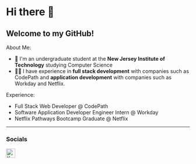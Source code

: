 # Hi there 👋
## Welcome to my GitHub!

About Me: 
- 📍 I'm an undergraduate student at the **New Jersey Institute of Technology** studying Computer Science
- 👩‍💻 I have experience in **full stack development** with companies such as CodePath and **application development** with companies such as Workday and Netflix.

Experience:
- Full Stack Web Developer @ CodePath
- Software Application Developer Engineer Intern @ Workday
- Netflix Pathways Bootcamp Graduate @ Netflix 
  
---
### Socials
[<img align="left" alt="Katherin's LinkedIn" width="25px" src="https://cdn1.iconfinder.com/data/icons/logotypes/32/circle-linkedin-512.png"/>][linkedin]

[linkedin]: https://www.linkedin.com/in/katherin-jimenez-2a7876220/
[portfolio]: https://www.katherin.io
